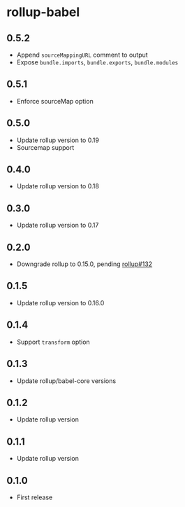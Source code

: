 # rollup-babel

## 0.5.2

* Append `sourceMappingURL` comment to output
* Expose `bundle.imports`, `bundle.exports`, `bundle.modules`

## 0.5.1

* Enforce sourceMap option

## 0.5.0

* Update rollup version to 0.19
* Sourcemap support

## 0.4.0

* Update rollup version to 0.18

## 0.3.0

* Update rollup version to 0.17

## 0.2.0

* Downgrade rollup to 0.15.0, pending [rollup#132](https://github.com/rollup/rollup/issues/132)

## 0.1.5

* Update rollup version to 0.16.0

## 0.1.4

* Support `transform` option

## 0.1.3

* Update rollup/babel-core versions

## 0.1.2

* Update rollup version

## 0.1.1

* Update rollup version

## 0.1.0

* First release
